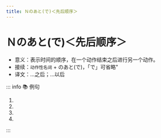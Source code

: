 ```yaml
---
title: Ｎのあと(で)＜先后顺序＞
---
```


# Ｎのあと(で)＜先后顺序＞

* 意义：表示时间的顺序，在一个动作结束之后进行另一个动作。
* 接续：`动作性名词` + のあと(で)，「で」可省略"
* 译文：...之后；...以后

::: info :books: 例句

1. <grammer-content id='1-5-1-0' sentence="[私/わたし]、[明日/あした]の[授業/じゅぎょう]**のあと**、ここで[宿題/しゅくだい]をします。" trans='我明天的课程结束后，在这里写作业。' />
2. <grammer-content id='1-5-1-1' sentence="じゃ、[授業/じゅぎょう]**のあと**で[連絡/れんらく]します。" trans='那么，下课后联系。' />
3. <grammer-content id='1-5-1-2' sentence="[勉強/べんきょう]**のあと**、ニュ一スを[聞/き]きます。" trans='学完后听新闻。' />
4. <grammer-content id='1-5-1-3' sentence="[買/か]い[物/も]**のあと**、テレビを[見/み]ます。" trans='买完东西再看电视。' />

:::

